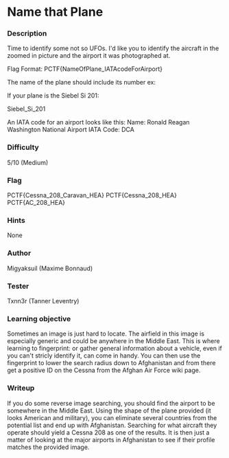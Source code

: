 # Name that Plane

### Description

Time to identify some not so UFOs. I'd like you to identify the aircraft in the zoomed in picture and the airport it was photographed at. 

Flag Format: PCTF{NameOfPlane_IATAcodeForAirport}

The name of the plane should include its number ex:

If your plane is the Siebel Si 201:

Siebel_Si_201

An IATA code for an airport looks like this:
Name: Ronald Reagan Washington National Airport
IATA Code: DCA

### Difficulty
5/10 (Medium)

### Flag
PCTF{Cessna_208_Caravan_HEA}
PCTF{Cessna_208_HEA}
PCTF{AC_208_HEA}

### Hints
None

### Author
Migyaksuil (Maxime Bonnaud)

### Tester
Txnn3r (Tanner Leventry)

### Learning objective
Sometimes an image is just hard to locate. The airfield in this image is especially generic and could be anywhere in the Middle East. This is where learning to fingerprint: or gather general information about a vehicle, even if you can't stricly identify it, can come in handy. You can then use the fingerprint to lower the search radius down to Afghanistan and from there get a positive ID on the Cessna from the Afghan Air Force wiki page.

### Writeup

If you do some reverse image searching, you should find the airport to be somewhere in the Middle East. Using the shape of the plane provided (it looks American and military), you can eliminate several countries from the potential list and end up with Afghanistan. Searching for what aircraft they operate should yield a Cessna 208 as one of the results. It is then just a matter of looking at the major airports in Afghanistan to see if their profile matches the provided image.

